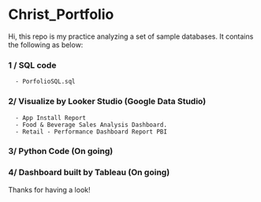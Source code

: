 # Christ_Portfolio

Hi, this repo is my practice analyzing a set of sample databases. It contains the following as below:

### 1 / SQL code
      - PorfolioSQL.sql
### 2/ Visualize by Looker Studio (Google Data Studio)
      - App Install Report
      - Food & Beverage Sales Analysis Dashboard.
      - Retail - Performance Dashboard Report PBI

### 3/ Python Code (On going)

### 4/ Dashboard built by Tableau (On going)

Thanks for having a look!
